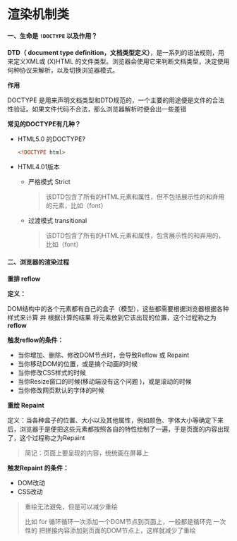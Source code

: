 # 渲染机制类

#### 一、生命是 `!DOCTYPE` 以及作用？

**DTD（ document type definition，文档类型定义）**，是一系列的语法规则，用来定义XML或 (X)HTML 的文件类型。浏览器会使用它来判断文档类型，决定使用何种协议来解析，以及切换浏览器模式。

**作用**

DOCTYPE 是用来声明文档类型和DTD规范的，一个主要的用途便是文件的合法性验证。如果文件代码不合法，那么浏览器解析时便会出一些差错

**常见的DOCTYPE有几种？**

+ HTML5.0 的DOCTYPE?

  ```html
  <!DOCTYPE html>
  ```

+ HTML4.01版本

  - 严格模式 Strict

    > 该DTD包含了所有的HTML元素和属性，但不包括展示性的和弃用的元素，比如（font）

  - 过渡模式 transitional 

    > 该DTD包含了所有的HTML元素和属性，包含展示性的和弃用的，比如（font）

#### 二、浏览器的渲染过程

**重排 reflow**

**定义：**

DOM结构中的各个元素都有自己的盒子（模型），这些都需要根据浏览器根据各种样式来计算 并 根据计算的结果 将元素放到它该出现的位置，这个过程称之为 **reflow**

**触发reflow的条件：**

+ 当你增加、删除、修改DOM节点时，会导致Reflow 或 Repaint
+ 当你移动DOM的位置，或是搞个动画的时候
+ 当你修改CSS样式的时候
+ 当你Resize窗口的时候(移动端没有这个问题 )，或是滚动的时候
+ 当你修改网页默认的字体的时候



**重绘 Repaint**

定义：当各种盒子的位置、大小以及其他属性，例如颜色、字体大小等确定下来后，浏览器于是便把这些元素都按照各自的特性绘制了一遍，于是页面的内容出现了，这个过程称之为Repaint

> 简记：页面上要呈现的内容，统统画在屏幕上

**触发Repaint 的条件：**

+ DOM改动
+ CSS改动

> 重绘无法避免，但是可以减少重绘
>
> 比如 for 循环循环一次添加一个DOM节点到页面上，一般都是循环完 一次性的 把拼接内容添加到页面的DOM节点上，这样就减少了重绘